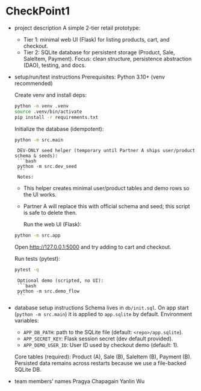 # CheckPoint1
 - project description
	 A simple 2-tier retail prototype:
	 - Tier 1: minimal web UI (Flask) for listing products, cart, and checkout.
	 - Tier 2: SQLite database for persistent storage (Product, Sale, SaleItem, Payment).
	 Focus: clean structure, persistence abstraction (DAO), testing, and docs.

 - setup/run/test instructions
	 Prerequisites: Python 3.10+ (venv recommended)

	 Create venv and install deps:
	 ```bash
	 python -m venv .venv
	 source .venv/bin/activate
	 pip install -r requirements.txt
	 ```

	 Initialize the database (idempotent):
	 ```bash
	 python -m src.main
	 ```

		DEV-ONLY seed helper (temporary until Partner A ships user/product schema & seeds):
		```bash
		python -m src.dev_seed
		```
		Notes:
	 - This helper creates minimal user/product tables and demo rows so the UI works.
	 - Partner A will replace this with official schema and seed; this script is safe to delete then.

		Run the web UI (Flask):
	 ```bash
	 python -m src.app
	 ```
	 Open http://127.0.0.1:5000 and try adding to cart and checkout.

	 Run tests (pytest):
	 ```bash
	 pytest -q
	 ```

		Optional demo (scripted, no UI):
		```bash
		python -m src.demo_flow
		```

 - database setup instructions
	 Schema lives in `db/init.sql`. On app start (`python -m src.main`) it is applied to `app.sqlite` by default.
	 Environment variables:
	 - `APP_DB_PATH`: path to the SQLite file (default: `<repo>/app.sqlite`).
	 - `APP_SECRET_KEY`: Flask session secret (dev default provided).
	 - `APP_DEMO_USER_ID`: User ID used by checkout demo (default: 1).

	 Core tables (required): Product (A), Sale (B), SaleItem (B), Payment (B).
	 Persisted data remains across restarts because we use a file-backed SQLite DB.

 - team members’ names
	Pragya Chapagain
	Yanlin Wu
